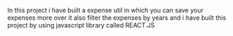 In this project i have built a expense util in which you can save your expenses more over it also filter the expenses by years and i have built this project by using javascript library called REACT.JS
 
